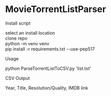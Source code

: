 # MovieTorrentListParser

Install script

select an install location  
clone repo  
python -m venv venv  
pip install -r requirements.txt --use-pep517

Usage

python ParseTorrentListToCSV.py 'list.txt'

CSV Output

Year, Title, Resolution/Quality, IMDB link
